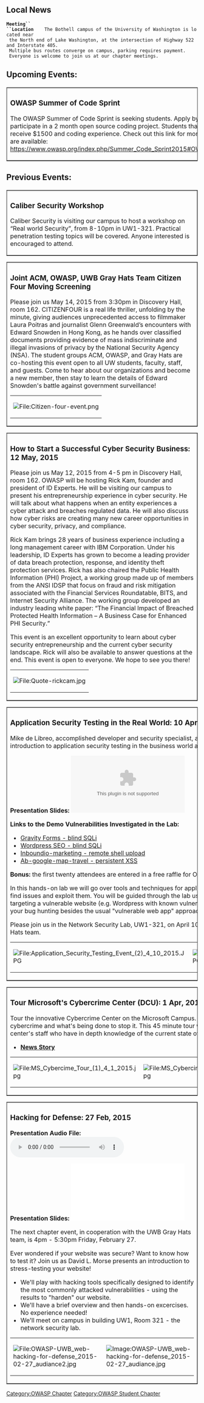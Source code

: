 ## Local News

**`Meeting``
 ``Location`**`    The Bothell campus of the University of Washington is located near `
` the North end of Lake Washington, at the intersection of Highway 522 and Interstate 405. `
` Multiple bus routes converge on campus, parking requires payment. `
` Everyone is welcome to join us at our chapter meetings.`

<h2>

Upcoming Events:

</h2>

<table border="1" cellpadding="15px" width="100%">

<tr>

<td>

<h3>

OWASP Summer of Code Sprint

</h3>

The OWASP Summer of Code Sprint is seeking students. Apply by July 3rd
if you would like to participate in a 2 month open source coding
project. Students that successfully complete a project receive $1500 and
coding experience. Check out this link for more info and to see what
projects are available:
<https://www.owasp.org/index.php/Summer_Code_Sprint2015#OWASP_Summer_Code_Sprint_2015>

</td>

</tr>

</table>



<h2>

Previous Events:

</h2>



<table border="1" cellpadding="15px" width="100%">

<tr>

<td>

<h3>

Caliber Security Workshop

</h3>

Caliber Security is visiting our campus to host a workshop on “Real
world Security”, from 8-10pm in UW1-321. Practical penetration testing
topics will be covered. Anyone interested is encouraged to attend.

</td>

</tr>

</table>



<table border="1" cellpadding="15px" width="100%">

<tr>

<td>

<h3>

Joint ACM, OWASP, UWB Gray Hats Team Citizen Four Moving Screening

</h3>

Please join us May 14, 2015 from 3:30pm in Discovery Hall, room 162.
CITIZENFOUR is a real life thriller, unfolding by the minute, giving
audiences unprecedented access to filmmaker Laura Poitras and journalist
Glenn Greenwald’s encounters with Edward Snowden in Hong Kong, as he
hands over classified documents providing evidence of mass
indiscriminate and illegal invasions of privacy by the National Security
Agency (NSA). The student groups ACM, OWASP, and Gray Hats are
co-hosting this event open to all UW students, faculty, staff, and
guests. Come to hear about our organizations and become a new member,
then stay to learn the details of Edward Snowden's battle against
government surveillance\!

<table>

<tr>

<td>

![<File:Citizen-four-event.png>](Citizen-four-event.png
"File:Citizen-four-event.png")

</td>

</tr>

</table>

</td>

</tr>

</table>



<table border="1" cellpadding="15px" width="100%">

<tr>

<td>

<h3>

How to Start a Successful Cyber Security Business: 12 May, 2015

</h3>

Please join us May 12, 2015 from 4-5 pm in Discovery Hall, room 162.
OWASP will be hosting Rick Kam, founder and president of ID Experts. He
will be visiting our campus to present his entrepreneurship experience
in cyber security. He will talk about what happens when an entity
experiences a cyber attack and breaches regulated data. He will also
discuss how cyber risks are creating many new career opportunities in
cyber security, privacy, and compliance.

Rick Kam brings 28 years of business experience including a long
management career with IBM Corporation. Under his leadership, ID Experts
has grown to become a leading provider of data breach protection,
response, and identity theft protection services. Rick has also chaired
the Public Health Information (PHI) Project, a working group made up of
members from the ANSI IDSP that focus on fraud and risk mitigation
associated with the Financial Services Roundatable, BITS, and Internet
Security Alliance. The working group developed an industry leading white
paper: “The Financial Impact of Breached Protected Health Information –
A Business Case for Enhanced PHI Security.”

This event is an excellent opportunity to learn about cyber security
entrepreneurship and the current cyber security landscape. Rick will
also be available to answer questions at the end. This event is open to
everyone. We hope to see you there\!

<table>

<tr>

<td>

![<File:Quote-rickcam.jpg>](Quote-rickcam.jpg "File:Quote-rickcam.jpg")

</td>

</tr>

</table>

</td>

</tr>

</table>



<table border="1" cellpadding="15px" width="100%">

<tr>

<td>

<h3>

Application Security Testing in the Real World: 10 Apr, 2015

</h3>

Mike de Libreo, accomplished developer and security specialist, and one
of the Seattle OWASP chapter leaders, presents an introduction to
application security testing in the business world and some of the most
useful tools.

**Presentation Slides:**
![<File:Security_testing_real_world.pptx>](Security_testing_real_world.pptx
"File:Security_testing_real_world.pptx")

**Links to the Demo Vulnerabilities Investigated in the Lab:**

  - [Gravity Forms - blind
    SQLi](https://wpvulndb.com/vulnerabilities/7849)
  - [Wordpress SEO - blind
    SQLi](https://wpvulndb.com/vulnerabilities/7841)
  - [Inboundio-marketing - remote shell
    upload](http://k3dsec.blogspot.com/2015/03/wordpress-plugin-inboundio-marketing.html)
  - [Ab-google-map-travel - persistent
    XSS](https://wpvulndb.com/vulnerabilities/7862)

**Bonus:** the first twenty attendees are entered in a free raffle for
OWASP swag\!\!\!

In this hands-on lab we will go over tools and techniques for
application security testing that will help testers and developers find
issues and exploit them. You will be guided through the lab using a
pre-configured workstation as an "attacker" and targeting a vulnerable
website (e.g. Wordpress with known vulnerable plugins). We will also
discuss techniques to improve your bug hunting besides the usual
"vulnerable web app" approach.

Please join us in the Network Security Lab, UW1-321, on April 10th from
4pm to 5:30pm. Presented by OWASP and the Gray Hats team.

<table>

<tr>

<td>

![<File:Application_Security_Testing_Event_(2)_4_10_2015.JPG>](Application_Security_Testing_Event_\(2\)_4_10_2015.JPG
"File:Application_Security_Testing_Event_(2)_4_10_2015.JPG")

</td>

<td>

![<File:Application_Security_Testing_Event_(3)_4_10_2015.JPG>](Application_Security_Testing_Event_\(3\)_4_10_2015.JPG
"File:Application_Security_Testing_Event_(3)_4_10_2015.JPG")

</td>

</tr>

</table>

</td>

</tr>

</table>



<table border="1" cellpadding="15px" width="100%">

<tr>

<td>

<h3>

Tour Microsoft's Cybercrime Center (DCU): 1 Apr, 2015

</h3>

Tour the innovative Cybercrime Center on the Microsoft Campus. Learn
about the extent of cybercrime and what's being done to stop it. This 45
minute tour will be lead by the center's staff who have in depth
knowledge of the current state of the art.

  - [**News
    Story**](http://news.microsoft.com/stories/cybercrime/index.html)

<table>

<tr>

<td>

![<File:MS_Cybercime_Tour_(1)_4_1_2015.jpg>](MS_Cybercime_Tour_\(1\)_4_1_2015.jpg
"File:MS_Cybercime_Tour_(1)_4_1_2015.jpg")

</td>

<td>

![<File:MS_Cybercime_Tour_(2)_4_1_2015.jpg>](MS_Cybercime_Tour_\(2\)_4_1_2015.jpg
"File:MS_Cybercime_Tour_(2)_4_1_2015.jpg")

</td>

</tr>

</table>

</td>

</tr>

</table>



<table border="1" cellpadding="15px" width="100%">

<tr>

<td>

<h3>

Hacking for Defense: 27 Feb, 2015

</h3>

**Presentation Audio File:** ![Presentation Audio
MP3](OWASP_UWB_web-hacking-for-defense_2015-02-27.mp3
"Presentation Audio MP3")

**Presentation Slides:** ![Presentation Slides
PDF](OWASP-UWB_hacking-for-defense-2015-02-27_slides.pdf
"Presentation Slides PDF")

The next chapter event, in cooperation with the UWB Gray Hats team, is
4pm - 5:30pm Friday, February 27.

Ever wondered if your website was secure? Want to know how to test it?
Join us as David L. Morse presents an introduction to stress-testing
your website\!

  - We'll play with hacking tools specifically designed to identify the
    most commonly attacked vulnerabilities - using the results to
    "harden" our website.
  - We'll have a brief overview and then hands-on excercises. No
    experience needed\!
  - We'll meet on campus in building UW1, Room 321 - the network
    security lab.

<table>

<tr>

<td>

![<File:OWASP-UWB_web-hacking-for-defense_2015-02-27_audiance2.jpg>](OWASP-UWB_web-hacking-for-defense_2015-02-27_audiance2.jpg
"File:OWASP-UWB_web-hacking-for-defense_2015-02-27_audiance2.jpg")

</td>

<td>

![Image:OWASP-UWB_web-hacking-for-defense_2015-02-27_audiance.jpg](OWASP-UWB_web-hacking-for-defense_2015-02-27_audiance.jpg
"Image:OWASP-UWB_web-hacking-for-defense_2015-02-27_audiance.jpg")

</td>

</tr>

</table>

</td>

</tr>

</table>



[Category:OWASP Chapter](Category:OWASP_Chapter "wikilink")
[Category:OWASP Student
Chapter](Category:OWASP_Student_Chapter "wikilink")